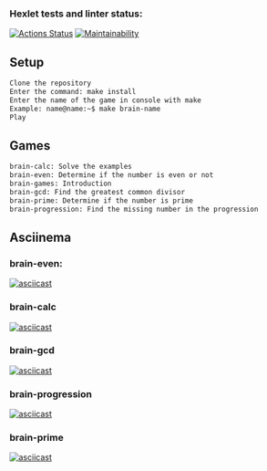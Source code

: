 ### Hexlet tests and linter status:
[![Actions Status](https://github.com/Pyplee/frontend-project-44/workflows/hexlet-check/badge.svg)](https://github.com/Pyplee/frontend-project-44/actions)
[![Maintainability](https://api.codeclimate.com/v1/badges/7a8cc0d409a3c504a29e/maintainability)](https://codeclimate.com/github/Pyplee/frontend-project-44/maintainability)

## Setup

```bash
Clone the repository
Enter the command: make install
Enter the name of the game in console with make
Example: name@name:~$ make brain-name
Play
```
## Games

```bash
brain-calc: Solve the examples
brain-even: Determine if the number is even or not
brain-games: Introduction
brain-gcd: Find the greatest common divisor
brain-prime: Determine if the number is prime
brain-progression: Find the missing number in the progression
```

## Asciinema

### brain-even:
[![asciicast](https://asciinema.org/a/AeIgtIu2L7bGDxrMWWW8I4nHX.svg)](https://asciinema.org/a/AeIgtIu2L7bGDxrMWWW8I4nHX)
### brain-calc
[![asciicast](https://asciinema.org/a/xrnAhPYBClKlhgYNSsLU2Xhq3.svg)](https://asciinema.org/a/xrnAhPYBClKlhgYNSsLU2Xhq3)
### brain-gcd
[![asciicast](https://asciinema.org/a/AuQd0xgi5BZeWhTsBjDKbvQTL.svg)](https://asciinema.org/a/AuQd0xgi5BZeWhTsBjDKbvQTL)
### brain-progression
[![asciicast](https://asciinema.org/a/Ndu8Ur7r9Kj58qAJXAtgxnHmH.svg)](https://asciinema.org/a/Ndu8Ur7r9Kj58qAJXAtgxnHmH)
### brain-prime
[![asciicast](https://asciinema.org/a/CJEaGaB3oLMYeMy4b5dv295Jq.svg)](https://asciinema.org/a/CJEaGaB3oLMYeMy4b5dv295Jq)